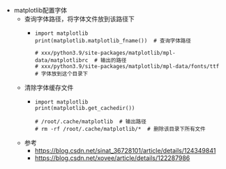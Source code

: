 - matplotlib配置字体
	- 查询字体路径，将字体文件放到该路径下
		- ```
		  import matplotlib
		  print(matplotlib.matplotlib_fname())  # 查询字体路径
		  
		  # xxx/python3.9/site-packages/matplotlib/mpl-data/matplotlibrc  # 输出的路径
		  # xxx/python3.9/site-packages/matplotlib/mpl-data/fonts/ttf  # 字体放到这个目录下
		  ```
	- 清除字体缓存文件
		- ```
		  import matplotlib
		  print(matplotlib.get_cachedir())
		  
		  # /root/.cache/matplotlib  # 输出路径
		  # rm -rf /root/.cache/matplotlib/*  # 删除该目录下所有文件
		  ```
	- 参考
		- https://blog.csdn.net/sinat_36728101/article/details/124349841
		- https://blog.csdn.net/xovee/article/details/122287986